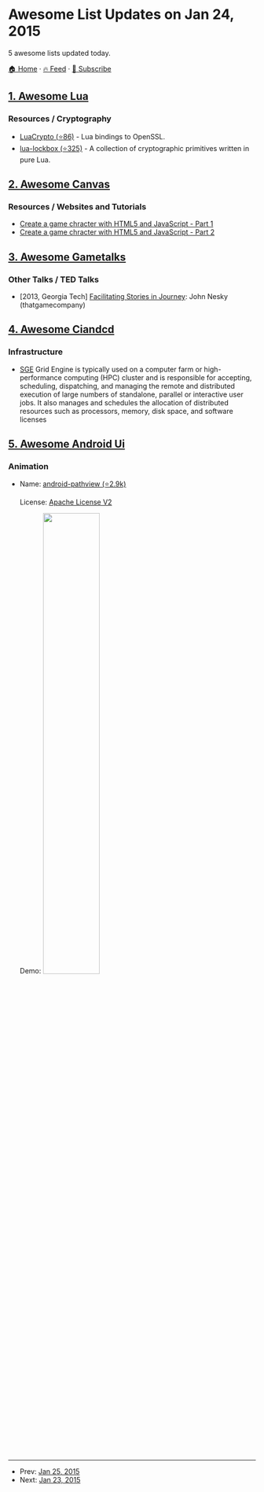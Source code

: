 # Awesome List Updates on Jan 24, 2015

5 awesome lists updated today.

[🏠 Home](/README.md) · [🔥 Feed](https://test.trackawesomelist.com/feed.xml) · [📮 Subscribe](https://trackawesomelist.us17.list-manage.com/subscribe?u=d2f0117aa829c83a63ec63c2f&id=36a103854c)



## [1. Awesome Lua](/content/LewisJEllis/awesome-lua/README.md)

### Resources / Cryptography

*   [LuaCrypto (⭐86)](https://github.com/mkottman/luacrypto) - Lua bindings to OpenSSL.
*   [lua-lockbox (⭐325)](https://github.com/somesocks/lua-lockbox) - A collection of cryptographic primitives written in pure Lua.

## [2. Awesome Canvas](/content/raphamorim/awesome-canvas/README.md)

### Resources / Websites and Tutorials

*   [Create a game chracter with HTML5 and JavaScript - Part 1](http://www.williammalone.com/articles/create-html5-canvas-javascript-game-character/1/)
*   [Create a game chracter with HTML5 and JavaScript - Part 2](http://www.williammalone.com/articles/create-html5-canvas-javascript-game-character/2/)

## [3. Awesome Gametalks](/content/hzoo/awesome-gametalks/README.md)

### Other Talks / TED Talks

*   \[2013, Georgia Tech] [Facilitating Stories in Journey](https://www.youtube.com/watch?v=qHhetpaZBTs): John Nesky (thatgamecompany)

## [4. Awesome Ciandcd](/content/cicdops/awesome-ciandcd/README.md)

### Infrastructure

*   [SGE](http://gridscheduler.sourceforge.net)  Grid Engine is typically used on a computer farm or high-performance computing (HPC) cluster and is responsible for accepting, scheduling, dispatching, and managing the remote and distributed execution of large numbers of standalone, parallel or interactive user jobs. It also manages and schedules the allocation of distributed resources such as processors, memory, disk space, and software licenses

## [5. Awesome Android Ui](/content/wasabeef/awesome-android-ui/README.md)

### Animation

- Name: [android-pathview (⭐2.9k)](https://github.com/geftimov/android-pathview)

  License: [Apache License V2](https://www.apache.org/licenses/LICENSE-2.0)

  Demo: <img src="https://github.com/wasabeef/awesome-android-ui/raw/master/art/android-pathview.gif" width="49%">



---

- Prev: [Jan 25, 2015](/content/2015/01/25/README.md)
- Next: [Jan 23, 2015](/content/2015/01/23/README.md)